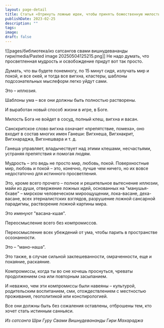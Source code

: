 ```yaml
---
layout: page-detail
title: Статья «Отринуть ложные идеи, чтобы принять божественную милость»
publishDate: 2023-02-25
description: ""
tags: 
image: 
draft: false
---
```

![[pages/библиотека/из сатсангов свами вишнудевананды гири/media/Pasted image 20250504125215.png]]
 Не надо думать, что просветленная мудрость и освобождение придут вот так просто. 

 Думать, что вы будете понемногу, по 15 минут сидя, излучать мир и покой, и все окей, и тогда все вигхна, кластеры, шаблоны подсознательных мыслеформ легко уйдут сами.

 Это – иллюзия. 

 Шаблоны ума – все они должны быть полностью растворены.

 И выработан новый способ жизни в игре, в Боге.

 Милость Бога не войдет в сосуд, полный клеш, вигхна и васан.

 Санскритское слово вигхна означает «препятствие, помеха», оно входит в состав многих имен Ганеши: Вигхнеша, Вигхнакрит, Вигхнараджа, Вигхнешвара и т. д. 

 Ганеша управляет, владычествует над этими клешами, несчастьями, устраняя препятствия и помогая людям. 

 Мудрость – это ведь не просто мир, любовь, покой. Поверхностные мир, любовь и покой – это, конечно, лучше чем ничего, но их вовсе недостаточно для истинного просветления.

 Это, кроме всего прочего – полное и решительное вытеснение иллюзии, майи из души, отвержение ложных идей, основанных на "манушья-бхаве" – мирском человеческом мироощущении, лока-васане, деха-васане, всех этерналистских взглядов, разрушение ложной сансарной парадигмы, растворение ложной картины мира.

 Это именуют "васана-кшая".

 Переосмысление всего без компромиссов.

 Переосмысление всех убеждений от ума, чтобы парить в пространстве осознанности.

 Это – "мано-наша".

 Это также, в случае сильной заклешеванности, омраченности, еще и покаяние, раскаяние. 

 Компромиссы, когда ты во сне хочешь проснуться, чреваты продолжением сна или повторным засыпанием.

 И неважно, чем эти компромиссы были навеяны – культурой, родительским воспитанием, сми, отождествлением с местностью проживания, геополитикой или конспирологией.

 Все они должны быть без сожаления оставлены, отброшены тем, кто хочет стать истинным санньяси.

*Из сатсанга Шри Гуру Свами Вишнудевананды Гири Махараджа*